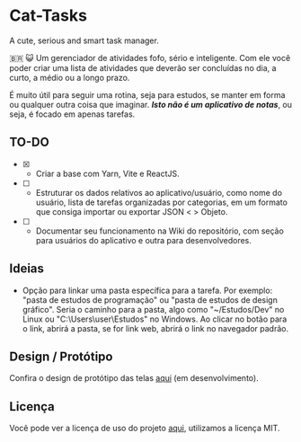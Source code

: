 # Cat-Tasks
A cute, serious and smart task manager. 

🇧🇷 😺 Um gerenciador de atividades fofo, sério e inteligente. Com ele você poder criar uma lista de atividades que deverão ser concluídas no dia, a curto, a médio ou a longo prazo. 

É muito útil para seguir uma rotina, seja para estudos, se manter em forma ou qualquer outra coisa que imaginar. ***Isto não é um aplicativo de notas***, ou seja, é focado em apenas tarefas.



## TO-DO

- [x] - Criar a base com Yarn, Vite e ReactJS.
- [ ] - Estruturar os dados relativos ao aplicativo/usuário, como nome do usuário, lista de tarefas organizadas por categorias, em um formato que consiga importar ou exportar JSON <  > Objeto.
- [ ] - Documentar seu funcionamento na Wiki do repositório, com seção para usuários do aplicativo e outra para desenvolvedores.

## Ideias

- Opção para linkar uma pasta específica para a tarefa. Por exemplo: "pasta de estudos de programação" ou "pasta de estudos de design gráfico". Seria o caminho para a pasta, algo como "~/Estudos/Dev" no Linux ou "C:\Users\user\Estudos" no Windows. Ao clicar no botão para o link, abrirá a pasta, se for link web, abrirá o link no navegador padrão.


## Design / Protótipo

Confira o design de protótipo das telas [aqui](https://www.figma.com/file/QYrcFovTco1BuzBHsrIOmQ/Cat-Tasks-Prototype) (em desenvolvimento).

## Licença

Você pode ver a licença de uso do projeto [aqui](https://github.com/mblithium/Cat-Tasks/blob/main/LICENSE), utilizamos a licença MIT. 
